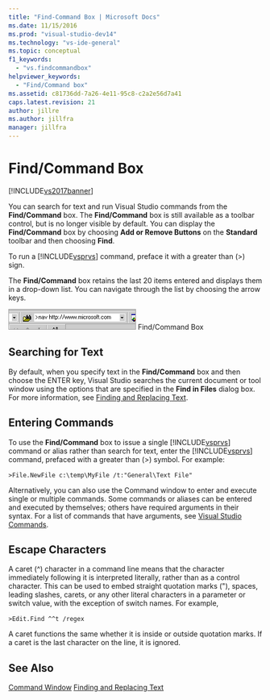 ```yaml
---
title: "Find-Command Box | Microsoft Docs"
ms.date: 11/15/2016
ms.prod: "visual-studio-dev14"
ms.technology: "vs-ide-general"
ms.topic: conceptual
f1_keywords:
  - "vs.findcommandbox"
helpviewer_keywords:
  - "Find/Command box"
ms.assetid: c81736dd-7a26-4e11-95c8-c2a2e56d7a41
caps.latest.revision: 21
author: jillre
ms.author: jillfra
manager: jillfra
---
```

# Find/Command Box
[!INCLUDE[vs2017banner](../includes/vs2017banner.md)]

You can search for text and run Visual Studio commands from the **Find/Command** box. The **Find/Command** box is still available as a toolbar control, but is no longer visible by default. You can display the **Find/Command** box by choosing **Add or Remove Buttons** on the **Standard** toolbar and then choosing **Find**.

 To run a [!INCLUDE[vsprvs](../includes/vsprvs-md.md)] command, preface it with a greater than (>) sign.

 The **Find/Command** box retains the last 20 items entered and displays them in a drop-down list. You can navigate through the list by choosing the arrow keys.

 ![Find&#47;Command Box](../ide/media/findcommandbox.png "FindCommandBox")
Find/Command Box

## Searching for Text
 By default, when you specify text in the **Find/Command** box and then choose the ENTER key, Visual Studio searches the current document or tool window using the options that are specified in the **Find in Files** dialog box. For more information, see [Finding and Replacing Text](../ide/finding-and-replacing-text.md).

## Entering Commands
 To use the **Find/Command** box to issue a single [!INCLUDE[vsprvs](../includes/vsprvs-md.md)] command or alias rather than search for text, enter the [!INCLUDE[vsprvs](../includes/vsprvs-md.md)] command, prefaced with a greater than (>) symbol. For example:

```
>File.NewFile c:\temp\MyFile /t:"General\Text File"
```

 Alternatively, you can also use the Command window to enter and execute single or multiple commands. Some commands or aliases can be entered and executed by themselves; others have required arguments in their syntax. For a list of commands that have arguments, see [Visual Studio Commands](../ide/reference/visual-studio-commands.md).

## Escape Characters
 A caret (^) character in a command line means that the character immediately following it is interpreted literally, rather than as a control character. This can be used to embed straight quotation marks ("), spaces, leading slashes, carets, or any other literal characters in a parameter or switch value, with the exception of switch names. For example,

```
>Edit.Find ^^t /regex
```

 A caret functions the same whether it is inside or outside quotation marks. If a caret is the last character on the line, it is ignored.

## See Also
 [Command Window](../ide/reference/command-window.md)
 [Finding and Replacing Text](../ide/finding-and-replacing-text.md)
